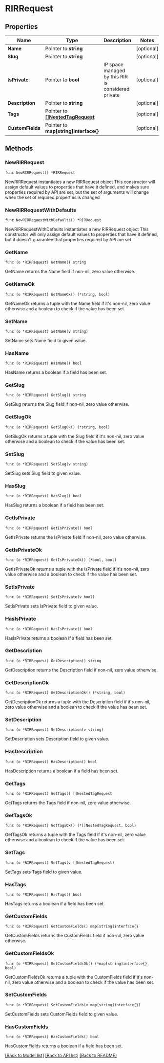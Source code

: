 # RIRRequest

## Properties

Name | Type | Description | Notes
------------ | ------------- | ------------- | -------------
**Name** | Pointer to **string** |  | [optional] 
**Slug** | Pointer to **string** |  | [optional] 
**IsPrivate** | Pointer to **bool** | IP space managed by this RIR is considered private | [optional] 
**Description** | Pointer to **string** |  | [optional] 
**Tags** | Pointer to [**[]NestedTagRequest**](NestedTagRequest.md) |  | [optional] 
**CustomFields** | Pointer to **map[string]interface{}** |  | [optional] 

## Methods

### NewRIRRequest

`func NewRIRRequest() *RIRRequest`

NewRIRRequest instantiates a new RIRRequest object
This constructor will assign default values to properties that have it defined,
and makes sure properties required by API are set, but the set of arguments
will change when the set of required properties is changed

### NewRIRRequestWithDefaults

`func NewRIRRequestWithDefaults() *RIRRequest`

NewRIRRequestWithDefaults instantiates a new RIRRequest object
This constructor will only assign default values to properties that have it defined,
but it doesn't guarantee that properties required by API are set

### GetName

`func (o *RIRRequest) GetName() string`

GetName returns the Name field if non-nil, zero value otherwise.

### GetNameOk

`func (o *RIRRequest) GetNameOk() (*string, bool)`

GetNameOk returns a tuple with the Name field if it's non-nil, zero value otherwise
and a boolean to check if the value has been set.

### SetName

`func (o *RIRRequest) SetName(v string)`

SetName sets Name field to given value.

### HasName

`func (o *RIRRequest) HasName() bool`

HasName returns a boolean if a field has been set.

### GetSlug

`func (o *RIRRequest) GetSlug() string`

GetSlug returns the Slug field if non-nil, zero value otherwise.

### GetSlugOk

`func (o *RIRRequest) GetSlugOk() (*string, bool)`

GetSlugOk returns a tuple with the Slug field if it's non-nil, zero value otherwise
and a boolean to check if the value has been set.

### SetSlug

`func (o *RIRRequest) SetSlug(v string)`

SetSlug sets Slug field to given value.

### HasSlug

`func (o *RIRRequest) HasSlug() bool`

HasSlug returns a boolean if a field has been set.

### GetIsPrivate

`func (o *RIRRequest) GetIsPrivate() bool`

GetIsPrivate returns the IsPrivate field if non-nil, zero value otherwise.

### GetIsPrivateOk

`func (o *RIRRequest) GetIsPrivateOk() (*bool, bool)`

GetIsPrivateOk returns a tuple with the IsPrivate field if it's non-nil, zero value otherwise
and a boolean to check if the value has been set.

### SetIsPrivate

`func (o *RIRRequest) SetIsPrivate(v bool)`

SetIsPrivate sets IsPrivate field to given value.

### HasIsPrivate

`func (o *RIRRequest) HasIsPrivate() bool`

HasIsPrivate returns a boolean if a field has been set.

### GetDescription

`func (o *RIRRequest) GetDescription() string`

GetDescription returns the Description field if non-nil, zero value otherwise.

### GetDescriptionOk

`func (o *RIRRequest) GetDescriptionOk() (*string, bool)`

GetDescriptionOk returns a tuple with the Description field if it's non-nil, zero value otherwise
and a boolean to check if the value has been set.

### SetDescription

`func (o *RIRRequest) SetDescription(v string)`

SetDescription sets Description field to given value.

### HasDescription

`func (o *RIRRequest) HasDescription() bool`

HasDescription returns a boolean if a field has been set.

### GetTags

`func (o *RIRRequest) GetTags() []NestedTagRequest`

GetTags returns the Tags field if non-nil, zero value otherwise.

### GetTagsOk

`func (o *RIRRequest) GetTagsOk() (*[]NestedTagRequest, bool)`

GetTagsOk returns a tuple with the Tags field if it's non-nil, zero value otherwise
and a boolean to check if the value has been set.

### SetTags

`func (o *RIRRequest) SetTags(v []NestedTagRequest)`

SetTags sets Tags field to given value.

### HasTags

`func (o *RIRRequest) HasTags() bool`

HasTags returns a boolean if a field has been set.

### GetCustomFields

`func (o *RIRRequest) GetCustomFields() map[string]interface{}`

GetCustomFields returns the CustomFields field if non-nil, zero value otherwise.

### GetCustomFieldsOk

`func (o *RIRRequest) GetCustomFieldsOk() (*map[string]interface{}, bool)`

GetCustomFieldsOk returns a tuple with the CustomFields field if it's non-nil, zero value otherwise
and a boolean to check if the value has been set.

### SetCustomFields

`func (o *RIRRequest) SetCustomFields(v map[string]interface{})`

SetCustomFields sets CustomFields field to given value.

### HasCustomFields

`func (o *RIRRequest) HasCustomFields() bool`

HasCustomFields returns a boolean if a field has been set.


[[Back to Model list]](../README.md#documentation-for-models) [[Back to API list]](../README.md#documentation-for-api-endpoints) [[Back to README]](../README.md)


